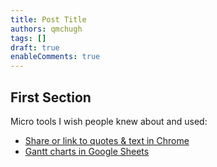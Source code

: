 ```yaml
---
title: Post Title
authors: qmchugh
tags: []
draft: true
enableComments: true
---
```


## First Section

Micro tools I wish people knew about and used:
- [Share or link to quotes & text in Chrome](https://support.google.com/chrome/answer/10256233?hl=en&co=GENIE.Platform%3DDesktop)
- [Gantt charts in Google Sheets](https://workspaceupdates.googleblog.com/2022/11/timeline-view-google-sheets.html)